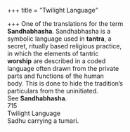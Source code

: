 +++
title = "Twilight Language"

+++
One of the translations for the term  
**Sandhabhasha**. Sandhabhasha is a  
symbolic language used in **tantra**, a  
secret, ritually based religious practice,  
in which the elements of tantric  
**worship** are described in a coded  
language often drawn from the private  
parts and functions of the human  
body. This is done to hide the tradition’s  
particulars from the uninitiated.  
See **Sandhabhasha**.  
715  
Twilight Language  
Sadhu carrying a tumari.